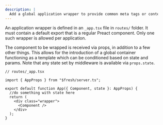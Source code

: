 ```yaml
---
description: |
  Add a global application wrapper to provide common meta tags or context for application routes.
---
```


An application wrapper is defined in an `_app.tsx` file in `routes/` folder. It
must contain a default export that is a regular Preact component. Only one such
wrapper is allowed per application.

The component to be wrapped is received via props, in addition to a few other
things. This allows for the introduction of a global container functioning as a
template which can be conditioned based on state and params. Note that any state
set by middleware is available via `props.state`.

```tsx
// routes/_app.tsx

import { AppProps } from "$fresh/server.ts";

export default function App({ Component, state }: AppProps) {
  //do something with state here
  return (
    <div class="wrapper">
      <Component />
    </div>
  );
}
```
